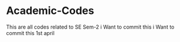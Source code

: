 # Academic-Codes
This are all codes related to SE Sem-2
i Want to commit this
i Want to commit this 1st april
